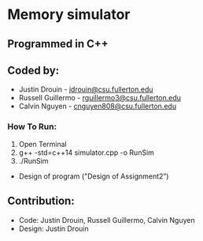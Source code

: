 # Memory simulator
## Programmed in C++
## Coded by:
* Justin Drouin - jdrouin@csu.fullerton.edu
* Russell Guillermo - rguillermo3@csu.fullerton.edu
* Calvin Nguyen - cnguyen808@csu.fullerton.edu

### How To Run:
1. Open Terminal
2. g++ -std=c++14 simulator.cpp -o RunSim
3. ./RunSim

* Design of program ("Design of Assignment2”)

## Contribution:
* Code: Justin Drouin, Russell Guillermo, Calvin Nguyen
* Design: Justin Drouin
